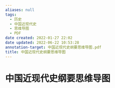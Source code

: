 ```yaml
---
aliases: null
tags:
  - 历史
  - 中国近现代史
  - 思维导图
  - PDF
date created: 2022-01-27 22:02
date updated: 2022-06-22 10:53:28
annotation-target: 中国近现代史纲要思维导图.pdf
title: 中国近现代史纲要思维导图
---
```


# 中国近现代史纲要思维导图
